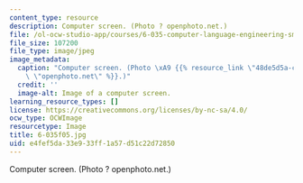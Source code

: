 ```yaml
---
content_type: resource
description: Computer screen. (Photo ? openphoto.net.)
file: /ol-ocw-studio-app/courses/6-035-computer-language-engineering-sma-5502-fall-2005/e4fef5da33e933ff1a57d51c22d72850_6-035f05.jpg
file_size: 107200
file_type: image/jpeg
image_metadata:
  caption: "Computer screen. (Photo \xA9 {{% resource_link \"48de5d5a-c2b3-4e07-b473-daf73b686970\"\
    \ \"openphoto.net\" %}}.)"
  credit: ''
  image-alt: Image of a computer screen.
learning_resource_types: []
license: https://creativecommons.org/licenses/by-nc-sa/4.0/
ocw_type: OCWImage
resourcetype: Image
title: 6-035f05.jpg
uid: e4fef5da-33e9-33ff-1a57-d51c22d72850
---
```

Computer screen. (Photo ? openphoto.net.)